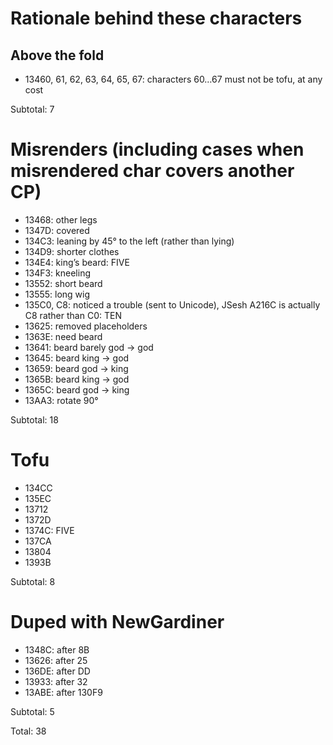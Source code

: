﻿# Rationale behind these characters

## Above the fold
- 13460, 61, 62, 63, 64, 65, 67: characters 60…67 must not be tofu, at any cost

Subtotal: 7

# Misrenders (including cases when misrendered char covers another CP)
- 13468: other legs
- 1347D: covered
- 134C3: leaning by 45° to the left (rather than lying)
- 134D9: shorter clothes
- 134E4: king’s beard: FIVE
- 134F3: kneeling
- 13552: short beard
- 13555: long wig
- 135C0, C8: noticed a trouble (sent to Unicode), JSesh A216C is actually C8 rather than C0: TEN
- 13625: removed placeholders
- 1363E: need beard
- 13641: beard barely god → god
- 13645: beard king → god
- 13659: beard god → king
- 1365B: beard king → god
- 1365C: beard god → king
- 13AA3: rotate 90°

Subtotal: 18

# Tofu
- 134CC
- 135EC
- 13712
- 1372D
- 1374C: FIVE
- 137CA
- 13804
- 1393B

Subtotal: 8

# Duped with NewGardiner
- 1348C: after 8B
- 13626: after 25
- 136DE: after DD
- 13933: after 32
- 13ABE: after 130F9

Subtotal: 5

Total: 38
